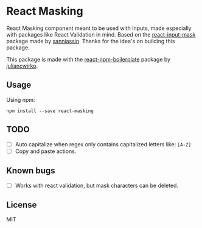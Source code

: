 # React Masking

React Masking component meant to be used with Inputs, made especially with packages like React Validation in mind.
Based on the [react-input-mask](https://github.com/sanniassin/react-input-mask) package made by [sanniassin](https://github.com/sanniassin).
Thanks for the idea's on building this package.

This package is made with the [react-npm-boilerplate](https://github.com/juliancwirko/react-npm-boilerplate) 
package by [juliancwirko](https://github.com/juliancwirko). 

## Usage

Using npm:

    npm install --save react-masking
    
## TODO

- [ ] Auto capitalize when regex only contains capitalized letters like: `[A-Z]`
- [ ] Copy and paste actions.

## Known bugs

- [ ] Works with react validation, but mask characters can be deleted. 

## License

MIT